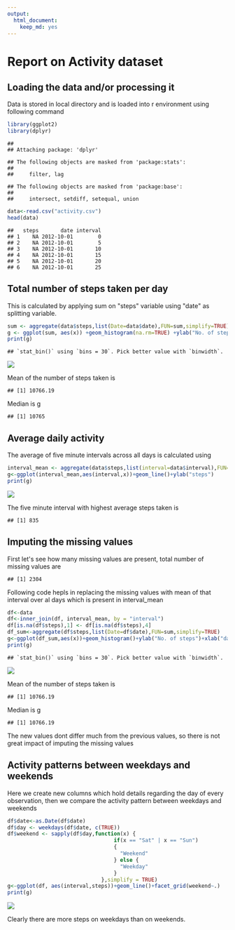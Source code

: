 ```yaml
---
output: 
  html_document: 
    keep_md: yes
---
```

# Report on Activity dataset


## Loading the data and/or processing it
Data is stored in local directory and is loaded into r environment using following command

```r
library(ggplot2)
library(dplyr)
```

```
## 
## Attaching package: 'dplyr'
```

```
## The following objects are masked from 'package:stats':
## 
##     filter, lag
```

```
## The following objects are masked from 'package:base':
## 
##     intersect, setdiff, setequal, union
```

```r
data<-read.csv("activity.csv")
head(data)
```

```
##   steps       date interval
## 1    NA 2012-10-01        0
## 2    NA 2012-10-01        5
## 3    NA 2012-10-01       10
## 4    NA 2012-10-01       15
## 5    NA 2012-10-01       20
## 6    NA 2012-10-01       25
```

## Total number of steps taken per day
This is calculated by applying sum on "steps" variable using "date" as splitting variable.

```r
sum <- aggregate(data$steps,list(Date=data$date),FUN=sum,simplify=TRUE)
g <- ggplot(sum, aes(x)) +geom_histogram(na.rm=TRUE) +ylab("No. of steps taken")+ xlab("days")
print(g)
```

```
## `stat_bin()` using `bins = 30`. Pick better value with `binwidth`.
```

![](PA1_template_files/figure-html/total-1.png)<!-- -->

Mean of the number of steps taken is

```
## [1] 10766.19
```
Median is g

```
## [1] 10765
```

## Average daily activity
The average of five minute intervals across all days is calculated using

```r
interval_mean <- aggregate(data$steps,list(interval=data$interval),FUN=mean, na.rm=T)
g<-ggplot(interval_mean,aes(interval,x))+geom_line()+ylab("steps")
print(g)
```

![](PA1_template_files/figure-html/interval-1.png)<!-- -->

The five minute interval with highest average steps taken is

```
## [1] 835
```

## Imputing the missing values
First let's see how many missing values are present,
total number of missing values are

```
## [1] 2304
```
Following code hepls in replacing the missing values with mean of that interval over al days which is present in interval_mean

```r
df<-data
df<-inner_join(df, interval_mean, by = "interval")
df[is.na(df$steps),1] <- df[is.na(df$steps),4]
df_sum<-aggregate(df$steps,list(Date=df$date),FUN=sum,simplify=TRUE)
g<-ggplot(df_sum,aes(x))+geom_histogram()+ylab("No. of steps")+xlab("days")
print(g)
```

```
## `stat_bin()` using `bins = 30`. Pick better value with `binwidth`.
```

![](PA1_template_files/figure-html/impute-1.png)<!-- -->

Mean of the number of steps taken is

```
## [1] 10766.19
```
Median is g

```
## [1] 10766.19
```
The new values dont differ much from the previous values, so there is not great impact of imputing the missing values

## Activity patterns between weekdays and weekends
Here we create new columns which hold details regarding the day of every observation, then we compare the activity pattern between weekdays and weekends

```r
df$date<-as.Date(df$date)
df$day <- weekdays(df$date, c(TRUE))
df$weekend <- sapply(df$day,function(x) { 
                                  if(x == "Sat" | x == "Sun") 
                                  { 
                                    "Weekend" 
                                  } else { 
                                    "Weekday"
                                  }
                              },simplify = TRUE)
g<-ggplot(df, aes(interval,steps))+geom_line()+facet_grid(weekend~.)
print(g)
```

![](PA1_template_files/figure-html/weekends-1.png)<!-- -->

Clearly there are more steps on weekdays than on weekends.

